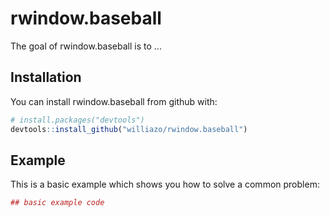 # rwindow.baseball

The goal of rwindow.baseball is to ...

## Installation

You can install rwindow.baseball from github with:


``` r
# install.packages("devtools")
devtools::install_github("williazo/rwindow.baseball")
```

## Example

This is a basic example which shows you how to solve a common problem:

``` r
## basic example code
```
